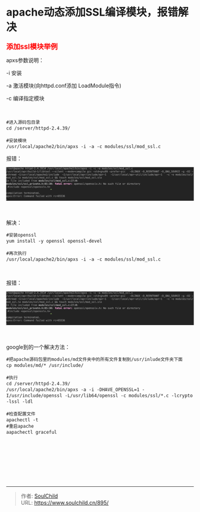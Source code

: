 # apache动态添加SSL编译模块，报错解决

<!--more-->
<span style="color: #ff0000; font-size: 14pt;"><strong>添加ssl模块举例</strong></span>

apxs参数说明：

-i 安装

-a 激活模块(向httpd.conf添加 LoadModule指令)

-c 编译指定模块

&nbsp;
<pre class="line-numbers" data-start="1"><code class="language-bash">#进入源码包目录
cd /server/httpd-2.4.39/

#安装模块
/usr/local/apache2/bin/apxs -i -a -c modules/ssl/mod_ssl.c
</code></pre>
报错：

<img src="images/eee3ed7c430ed3d9e935c8e8cc998b96.png" />

&nbsp;

解决：
<pre class="line-numbers" data-start="1"><code class="language-bash">#安装openssl
yum install -y openssl openssl-devel

#再次执行
/usr/local/apache2/bin/apxs -i -a -c modules/ssl/mod_ssl.c
</code></pre>
&nbsp;

报错：

<img src="images/eee3ed7c430ed3d9e935c8e8cc998b96.png" />

&nbsp;

google到的一个解决方法：
<pre class="line-numbers" data-start="1"><code class="language-bash">#把apache源码包里的modules/md文件夹中的所有文件复制到/usr/inlude文件夹下面
cp modules/md/* /usr/include/

#执行
cd /server/httpd-2.4.39/
/usr/local/apache2/bin/apxs -a -i -DHAVE_OPENSSL=1 -I/usr/include/openssl -L/usr/lib64/openssl -c modules/ssl/*.c -lcrypto -lssl -ldl

#检查配置文件
apachectl -t
#重启apache 
aapachectl graceful
</code></pre>
&nbsp;

&nbsp;

&nbsp;

&nbsp;


---

> 作者: [SoulChild](https://www.soulchild.cn)  
> URL: https://www.soulchild.cn/895/  

